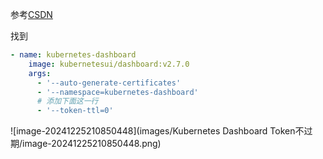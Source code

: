 参考[CSDN](https://blog.csdn.net/Dream_Weave/article/details/135059439)



找到 

```yaml
- name: kubernetes-dashboard
    image: kubernetesui/dashboard:v2.7.0
    args:
      - '--auto-generate-certificates'
      - '--namespace=kubernetes-dashboard'
      # 添加下面这一行
      - '--token-ttl=0'
```

![image-20241225210850448](images/Kubernetes Dashboard Token不过期/image-20241225210850448.png)





